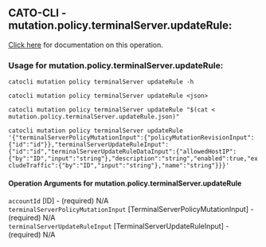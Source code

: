 
## CATO-CLI - mutation.policy.terminalServer.updateRule:
[Click here](https://api.catonetworks.com/documentation/#mutation-mutation.policy.terminalServer.updateRule) for documentation on this operation.

### Usage for mutation.policy.terminalServer.updateRule:

`catocli mutation policy terminalServer updateRule -h`

`catocli mutation policy terminalServer updateRule <json>`

`catocli mutation policy terminalServer updateRule "$(cat < mutation.policy.terminalServer.updateRule.json)"`

`catocli mutation policy terminalServer updateRule '{"terminalServerPolicyMutationInput":{"policyMutationRevisionInput":{"id":"id"}},"terminalServerUpdateRuleInput":{"id":"id","terminalServerUpdateRuleDataInput":{"allowedHostIP":{"by":"ID","input":"string"},"description":"string","enabled":true,"excludeTraffic":{"by":"ID","input":"string"},"name":"string"}}}'`


#### Operation Arguments for mutation.policy.terminalServer.updateRule ####

`accountId` [ID] - (required) N/A    
`terminalServerPolicyMutationInput` [TerminalServerPolicyMutationInput] - (required) N/A    
`terminalServerUpdateRuleInput` [TerminalServerUpdateRuleInput] - (required) N/A    
